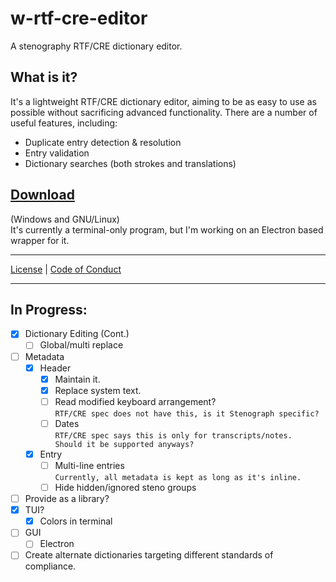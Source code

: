 # w-rtf-cre-editor
A stenography RTF/CRE dictionary editor. 
## What is it?
It's a lightweight RTF/CRE dictionary editor, aiming to be as easy to use as possible without sacrificing advanced functionality.  There are a number of useful features, including:
* Duplicate entry detection & resolution
* Entry validation
* Dictionary searches (both strokes and translations)
## [Download](build/)
(Windows and GNU/Linux)  
It's currently a terminal-only program, but I'm working on an Electron based wrapper for it.

-----
[License](LICENSE) | [Code of Conduct](CODE_OF_CONDUCT.md)

---

## In Progress:
* [x] Dictionary Editing (Cont.)
  * [ ] Global/multi replace
* [ ] Metadata
  * [x] Header
    * [x] Maintain it.
    * [x] Replace system text.
    * [ ] Read modified keyboard arrangement?  
    `RTF/CRE spec does not have this, is it Stenograph specific?`
    * [ ] Dates  
    `RTF/CRE spec says this is only for transcripts/notes.  Should it be supported anyways?`
  * [x] Entry
    * [ ] Multi-line entries  
    `Currently, all metadata is kept as long as it's inline.`
    * [ ] Hide hidden/ignored steno groups
* [ ] Provide as a library?
* [x] TUI?
  * [x] Colors in terminal
* [ ] GUI
  * [ ] Electron
* [ ] Create alternate dictionaries targeting different standards of compliance.
